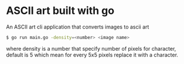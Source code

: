 # ASCII art built with go

An ASCII art cli application that converts images to ascii art

```bash
$ go run main.go -density=<number> <image name>
```

where density is a number that specify number of pixels for character, default is 5 which mean for every 5x5 pixels replace it with a character.
